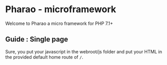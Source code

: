 # Pharao - microframework

Welcome to Pharao a micro framework for PHP 7.1+

## Guide : Single page

Sure, you put your javascript in the webroot/js folder and put your HTML in the provided default home route of `/`.
